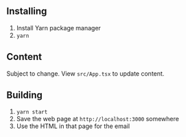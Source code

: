 ## Installing

1. Install Yarn package manager
2. `yarn`

## Content
Subject to change.
View `src/App.tsx` to update content.



## Building

1. `yarn start`
2. Save the web page at `http://localhost:3000` somewhere
3. Use the HTML in that page for the email
